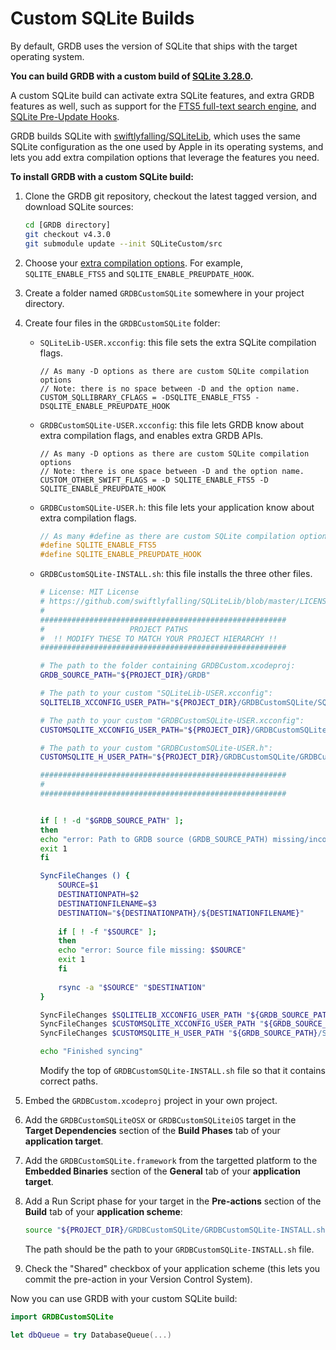 Custom SQLite Builds
====================

By default, GRDB uses the version of SQLite that ships with the target operating system.

**You can build GRDB with a custom build of [SQLite 3.28.0](https://www.sqlite.org/changes.html).**

A custom SQLite build can activate extra SQLite features, and extra GRDB features as well, such as support for the [FTS5 full-text search engine](../../../#full-text-search), and [SQLite Pre-Update Hooks](../../../#support-for-sqlite-pre-update-hooks).

GRDB builds SQLite with [swiftlyfalling/SQLiteLib](https://github.com/swiftlyfalling/SQLiteLib), which uses the same SQLite configuration as the one used by Apple in its operating systems, and lets you add extra compilation options that leverage the features you need.

**To install GRDB with a custom SQLite build:**

1. Clone the GRDB git repository, checkout the latest tagged version, and download SQLite sources:
    
    ```sh
    cd [GRDB directory]
    git checkout v4.3.0
    git submodule update --init SQLiteCustom/src
    ````
    
2. Choose your [extra compilation options](https://www.sqlite.org/compile.html). For example, `SQLITE_ENABLE_FTS5` and `SQLITE_ENABLE_PREUPDATE_HOOK`.

3. Create a folder named `GRDBCustomSQLite` somewhere in your project directory.

4. Create four files in the `GRDBCustomSQLite` folder:

    - `SQLiteLib-USER.xcconfig`: this file sets the extra SQLite compilation flags.
        
        ```xcconfig
        // As many -D options as there are custom SQLite compilation options
        // Note: there is no space between -D and the option name.
        CUSTOM_SQLLIBRARY_CFLAGS = -DSQLITE_ENABLE_FTS5 -DSQLITE_ENABLE_PREUPDATE_HOOK
        ```
    
    - `GRDBCustomSQLite-USER.xcconfig`: this file lets GRDB know about extra compilation flags, and enables extra GRDB APIs.
        
        ```xcconfig
        // As many -D options as there are custom SQLite compilation options
        // Note: there is one space between -D and the option name.
        CUSTOM_OTHER_SWIFT_FLAGS = -D SQLITE_ENABLE_FTS5 -D SQLITE_ENABLE_PREUPDATE_HOOK
        ```
    
    - `GRDBCustomSQLite-USER.h`: this file lets your application know about extra compilation flags.
        
        ```c
        // As many #define as there are custom SQLite compilation options
        #define SQLITE_ENABLE_FTS5
        #define SQLITE_ENABLE_PREUPDATE_HOOK
        ```
    
    - `GRDBCustomSQLite-INSTALL.sh`: this file installs the three other files.
        
        ```sh
        # License: MIT License
        # https://github.com/swiftlyfalling/SQLiteLib/blob/master/LICENSE
        #
        #######################################################
        #                   PROJECT PATHS
        #  !! MODIFY THESE TO MATCH YOUR PROJECT HIERARCHY !!
        #######################################################
        
        # The path to the folder containing GRDBCustom.xcodeproj:
        GRDB_SOURCE_PATH="${PROJECT_DIR}/GRDB"
        
        # The path to your custom "SQLiteLib-USER.xcconfig":
        SQLITELIB_XCCONFIG_USER_PATH="${PROJECT_DIR}/GRDBCustomSQLite/SQLiteLib-USER.xcconfig"
        
        # The path to your custom "GRDBCustomSQLite-USER.xcconfig":
        CUSTOMSQLITE_XCCONFIG_USER_PATH="${PROJECT_DIR}/GRDBCustomSQLite/GRDBCustomSQLite-USER.xcconfig"
        
        # The path to your custom "GRDBCustomSQLite-USER.h":
        CUSTOMSQLITE_H_USER_PATH="${PROJECT_DIR}/GRDBCustomSQLite/GRDBCustomSQLite-USER.h"
        
        #######################################################
        #
        #######################################################
        
        
        if [ ! -d "$GRDB_SOURCE_PATH" ];
        then
        echo "error: Path to GRDB source (GRDB_SOURCE_PATH) missing/incorrect: $GRDB_SOURCE_PATH"
        exit 1
        fi
        
        SyncFileChanges () {
            SOURCE=$1
            DESTINATIONPATH=$2
            DESTINATIONFILENAME=$3
            DESTINATION="${DESTINATIONPATH}/${DESTINATIONFILENAME}"
            
            if [ ! -f "$SOURCE" ];
            then
            echo "error: Source file missing: $SOURCE"
            exit 1
            fi
            
            rsync -a "$SOURCE" "$DESTINATION"
        }
        
        SyncFileChanges $SQLITELIB_XCCONFIG_USER_PATH "${GRDB_SOURCE_PATH}/SQLiteCustom/src" "SQLiteLib-USER.xcconfig"
        SyncFileChanges $CUSTOMSQLITE_XCCONFIG_USER_PATH "${GRDB_SOURCE_PATH}/SQLiteCustom" "GRDBCustomSQLite-USER.xcconfig"
        SyncFileChanges $CUSTOMSQLITE_H_USER_PATH "${GRDB_SOURCE_PATH}/SQLiteCustom" "GRDBCustomSQLite-USER.h"
        
        echo "Finished syncing"
        ```
        
        Modify the top of `GRDBCustomSQLite-INSTALL.sh` file so that it contains correct paths.

5. Embed the `GRDBCustom.xcodeproj` project in your own project.

6. Add the `GRDBCustomSQLiteOSX` or `GRDBCustomSQLiteiOS` target in the **Target Dependencies** section of the **Build Phases** tab of your **application target**.

7. Add the `GRDBCustomSQLite.framework` from the targetted platform to the **Embedded Binaries** section of the **General**  tab of your **application target**.

8. Add a Run Script phase for your target in the **Pre-actions** section of the **Build** tab of your **application scheme**:
    
    ```sh
    source "${PROJECT_DIR}/GRDBCustomSQLite/GRDBCustomSQLite-INSTALL.sh"
    ```
    
    The path should be the path to your `GRDBCustomSQLite-INSTALL.sh` file.

9. Check the "Shared" checkbox of your application scheme (this lets you commit the pre-action in your Version Control System).

Now you can use GRDB with your custom SQLite build:

```swift
import GRDBCustomSQLite

let dbQueue = try DatabaseQueue(...)
```
